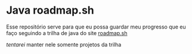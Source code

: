 # Java roadmap.sh

Esse repositório serve para que eu possa guardar meu progresso que eu faço seguindo a trilha de java do site
[roadmap.sh](https://roadmap.sh/java)

_tentarei_ manter nele somente projetos da trilha